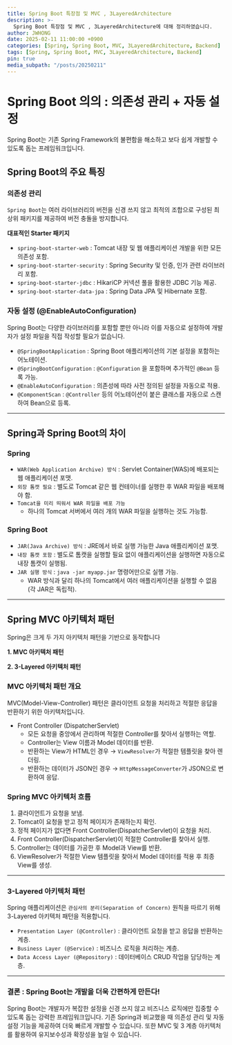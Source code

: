 ```yaml
---
title: Spring Boot 특장점 및 MVC , 3LayeredArchitecture
description: >-
  Spring Boot 특장점 및 MVC , 3LayeredArchitecture에 대해 정리하였습니다.
author: JWHONG
date: 2025-02-11 11:00:00 +0900
categories: [Spring, Spring Boot, MVC, 3LayeredArchitecture, Backend]
tags: [Spring, Spring Boot, MVC, 3LayeredArchitecture, Backend]
pin: true
media_subpath: "/posts/20250211"
---
```


# Spring Boot 의의 : 의존성 관리 + 자동 설정

Spring Boot는 기존 Spring Framework의 불편함을 해소하고 보다 쉽게 개발할 수 있도록 돕는 프레임워크입니다.

## Spring Boot의 주요 특징

### 의존성 관리

`Spring Boot`는 여러 라이브러리의 버전을 신경 쓰지 않고 최적의 조합으로 구성된 최상위 패키지를 제공하여 버전 충돌을 방지합니다.

**대표적인 Starter 패키지**

- `spring-boot-starter-web` : Tomcat 내장 및 웹 애플리케이션 개발을 위한 모든 의존성 포함.
- `spring-boot-starter-security` : Spring Security 및 인증, 인가 관련 라이브러리 포함.
- `spring-boot-starter-jdbc` : HikariCP 커넥션 풀을 활용한 JDBC 기능 제공.
- `spring-boot-starter-data-jpa` : Spring Data JPA 및 Hibernate 포함.

### 자동 설정 (@EnableAutoConfiguration)

Spring Boot는 다양한 라이브러리를 포함할 뿐만 아니라 이를 자동으로 설정하여 개발자가 설정 파일을 직접 작성할 필요가 없습니다.

- `@SpringBootApplication` : Spring Boot 애플리케이션의 기본 설정을 포함하는 어노테이션.
- `@SpringBootConfiguration` : `@Configuration` 을 포함하며 추가적인 `@Bean` 등록 가능.
- `@EnableAutoConfiguration` : 의존성에 따라 사전 정의된 설정을 자동으로 적용.
- `@ComponentScan` : `@Controller` 등의 어노테이션이 붙은 클래스를 자동으로 스캔하여 Bean으로 등록.

---

## Spring과 Spring Boot의 차이

### Spring

- `WAR(Web Application Archive) 방식` : Servlet Container(WAS)에 배포되는 웹 애플리케이션 포맷.
- `외장 톰캣 필요` : 별도로 Tomcat 같은 웹 컨테이너를 실행한 후 WAR 파일을 배포해야 함.
- `Tomcat을 미리 띄워서 WAR 파일을 배포 가능`
  - 하나의 Tomcat 서버에서 여러 개의 WAR 파일을 실행하는 것도 가능함.

### Spring Boot

- `JAR(Java Archive) 방식` : JRE에서 바로 실행 가능한 Java 애플리케이션 포맷.
- `내장 톰캣 포함` : 별도로 톰캣을 실행할 필요 없이 애플리케이션을 실행하면 자동으로 내장 톰캣이 실행됨.
- `JAR 실행 방식` : `java -jar myapp.jar` 명령어만으로 실행 가능.
  - WAR 방식과 달리 하나의 Tomcat에서 여러 애플리케이션을 실행할 수 없음 (각 JAR은 독립적).

---

## Spring MVC 아키텍처 패턴

Spring은 크게 두 가지 아키텍처 패턴을 기반으로 동작합니다

**1. MVC 아키텍처 패턴**

**2. 3-Layered 아키텍처 패턴**

### MVC 아키텍처 패턴 개요

MVC(Model-View-Controller) 패턴은 클라이언트 요청을 처리하고 적절한 응답을 반환하기 위한 아키텍처입니다.

- Front Controller (DispatcherServlet)
  - 모든 요청을 중앙에서 관리하며 적절한 Controller를 찾아서 실행하는 역할.
  - Controller는 View 이름과 Model 데이터를 반환.
  - 반환하는 View가 HTML인 경우 → `ViewResolver`가 적절한 템플릿을 찾아 렌더링.
  - 반환하는 데이터가 JSON인 경우 → `HttpMessageConverter`가 JSON으로 변환하여 응답.

### Spring MVC 아키텍처 흐름

1. 클라이언트가 요청을 보냄.
2. Tomcat이 요청을 받고 정적 페이지가 존재하는지 확인.
3. 정적 페이지가 없다면 Front Controller(DispatcherServlet)이 요청을 처리.
4. Front Controller(DispatcherServlet)이 적절한 Controller를 찾아서 실행.
5. Controller는 데이터를 가공한 후 Model과 View를 반환.
6. ViewResolver가 적절한 View 템플릿을 찾아서 Model 데이터를 적용 후 최종 View를 생성.

---

### 3-Layered 아키텍처 패턴

Spring 애플리케이션은 `관심사의 분리(Separation of Concern)` 원칙을 따르기 위해 3-Layered 아키텍처 패턴을 적용합니다.

- `Presentation Layer (@Controller)` : 클라이언트 요청을 받고 응답을 반환하는 계층.
- `Business Layer (@Service)` : 비즈니스 로직을 처리하는 계층.
- `Data Access Layer (@Repository)` : 데이터베이스 CRUD 작업을 담당하는 계층.

---

### 결론 : Spring Boot는 개발을 더욱 간편하게 만든다!

Spring Boot는 개발자가 복잡한 설정을 신경 쓰지 않고 비즈니스 로직에만 집중할 수 있도록 돕는 강력한 프레임워크입니다.
기존 Spring과 비교했을 때 의존성 관리 및 자동 설정 기능을 제공하여 더욱 빠르게 개발할 수 있습니다. 또한 MVC 및 3 계층 아키텍처를 활용하여 유지보수성과 확장성을 높일 수 있습니다.
